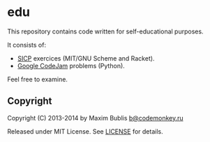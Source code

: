 # edu

This repository contains code written for self-educational purposes.

It consists of:

* [SICP](http://mitpress.mit.edu/sicp/full-text/book/book.html) exercices (MIT/GNU Scheme and Racket).
* [Google CodeJam](https://code.google.com/codejam/) problems (Python).

Feel free to examine.

## Copyright

Copyright (C) 2013-2014 by Maxim Bublis <b@codemonkey.ru>

Released under MIT License. See [LICENSE](https://github.com/satori/edu/blob/master/LICENSE) for details.
